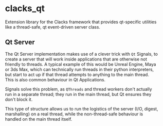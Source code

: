 clacks_qt
=========

Extension library for the Clacks framework that provides qt-specific utilities like a thread-safe, qt event-driven
server class.

Qt Server
---------

The Qt Server implementation makes use of a clever trick with `Qt` Signals, to create a server that will work inside
applications that are otherwise not friendly to threads. A typical example of this would be Unreal Engine, Maya or 3ds
Max, which can technically run threads in their python interpreters, but start to act up if that thread attempts to
anything to the main thread. This is also common behaviour in Qt Applications.

Signals solve this problem, as `QThreads` and thread workers don't actually run in a separate thread; they run in the
main thread, but Qt ensures they don't block it.

This type of structure allows us to run the logistics of the server (I/O, digest, marshalling) on a real thread,
while the non-thread-safe behaviour is handled on the main thread itself.
